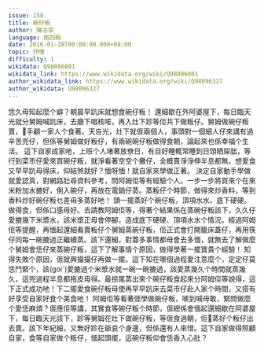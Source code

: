 ```yaml
---
issue: 158
title: 碗仔粄
author: 陳志寧
language: 南四縣
date: 2016-01-28T00:00:00.000+08:00
topic: 抒懷
difficulty: 1
wikidata: Q98096001
wikidata_link: https://www.wikidata.org/wiki/Q98096001
author_wikidata_link: https://www.wikidata.org/wiki/Q98096327
author_wikidata: Q98096327
---
```

恁久毋知起麼个癖？朝晨早䟘床就想食碗仔粄！
還細歇在外阿婆屋下，每日臨天光就分舅姆喊䟘床，去廳下唱核喏，再入灶下跈等佢共下做粄仔。舅姆做碗仔粄賣，𢯭手顧一家人个食著。天吂光，灶下就𠊎兩個人，事頭對一個細人仔來講有過辛苦兜仔，但係等舅姆做好粄仔，有兩碗碗仔粄做得食朝，論起來也係幸福个生活。
這下自家成家吔，上班个人堵著放尞日，有目好睡輒常睡到日頭晒屎朏，等行到菜市仔愛來買碗仔粄，就淨看著空空个攤仔，全概賣淨淨伸半息都無。想愛食又早早䟘毋得床，仰結煞就好？愐呀愐！就自家來學做正著。
決定自家動手學做就愛認真，對網路肚尋資料參考，問阿姆佢等有經驗个人。一步一步將買來个在來米粉加水摝好，倒入碗仔，再放在電鍋仔蒸。蒸粄仔个時節，做得來炒香料，等到香料炒好碗仔粄乜差毋多蒸好吔！
頭一擺蒸好个碗仔粄，頂項水水、底下硬硬。做得食，但係口感毋好。去請教阿姆佢等，得著个結果係在蒸碗仔粄該下，久久仔愛摝幾下米漿水，該米漿正毋會停腳，造成底下硬硬、頂項水水个情況。經過阿姆佢等提醒，再愐起還細看賣粄仔个舅姆蒸碗仔粄，佢正式會打開籠床蓋仔，再用筷仔同每一碗摝過正繼續蒸。該下還細，對蓋多事情都毋會去多愐，就無去了解做麼个舅姆會恁仔來蒸碗仔粄，這下了解事情个原因，做得學著一擺寶貴个經驗！
知得失敗个原因，𠊎就興撮撮仔再做一擺。這下知在哪個過程愛注意麼个，定定仔莫恁鬥緊个，該(goiˊ)愛摝過个米漿水就一碗一碗摝過，該愛蒸幾久个時間就蒸幾久，這兜過程半息都拖皮毋得。最掠尾蒸出來个碗仔粄食起來分阿姆佢等說得，這下正式成功吔！下二擺愛食碗仔粄毋使再早早䟘床去菜市仔赴人家个時間，又搭有好享受自家好食个美食吔！
阿姆佢等看著𠊎學做碗仔粄，㖸到喊毋敢，緊問做麼个愛恁麻煩？𠊎應佢等講，其實食等碗仔粄个時節，𠊎總係會愐起還細歇在阿婆屋下，每日臨天光該下，跈等舅姆在灶下做碗仔粄，等𠊎食過朝，佢𢱤蒸好个粄仔出去賣。該下年紀細，又無好跈在爺哀个身邊，但係還有人來惜。這下自家做得照顧自家，食等自家做个粄仔，愐起頭擺，這碗仔粄仰會恁香入心肚？